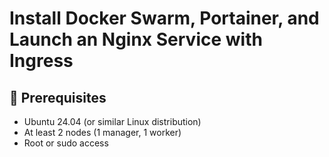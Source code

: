 # **Install Docker Swarm, Portainer, and Launch an Nginx Service with Ingress**

## 🚀 Prerequisites
- Ubuntu 24.04 (or similar Linux distribution)
- At least 2 nodes (1 manager, 1 worker)
- Root or sudo access
